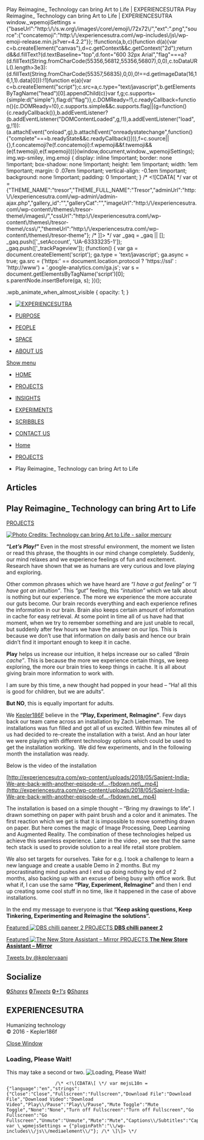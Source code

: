 Play Reimagine\_ Technology can bring Art to Life | EXPERIENCESUTRA                         Play Reimagine\_ Technology can bring Art to Life | EXPERIENCESUTRA     window.\_wpemojiSettings = {"baseUrl":"http:\\/\\/s.w.org\\/images\\/core\\/emoji\\/72x72\\/","ext":".png","source":{"concatemoji":"http:\\/\\/experiencesutra.com\\/wp-includes\\/js\\/wp-emoji-release.min.js?ver=4.2.2"}}; !function(a,b,c){function d(a){var c=b.createElement("canvas"),d=c.getContext&&c.getContext("2d");return d&&d.fillText?(d.textBaseline="top",d.font="600 32px Arial","flag"===a?(d.fillText(String.fromCharCode(55356,56812,55356,56807),0,0),c.toDataURL().length>3e3):(d.fillText(String.fromCharCode(55357,56835),0,0),0!==d.getImageData(16,16,1,1).data\[0\])):!1}function e(a){var c=b.createElement("script");c.src=a,c.type="text/javascript",b.getElementsByTagName("head")\[0\].appendChild(c)}var f,g;c.supports={simple:d("simple"),flag:d("flag")},c.DOMReady=!1,c.readyCallback=function(){c.DOMReady=!0},c.supports.simple&&c.supports.flag||(g=function(){c.readyCallback()},b.addEventListener?(b.addEventListener("DOMContentLoaded",g,!1),a.addEventListener("load",g,!1)):(a.attachEvent("onload",g),b.attachEvent("onreadystatechange",function(){"complete"===b.readyState&&c.readyCallback()})),f=c.source||{},f.concatemoji?e(f.concatemoji):f.wpemoji&&f.twemoji&&(e(f.twemoji),e(f.wpemoji)))}(window,document,window.\_wpemojiSettings);   img.wp-smiley, img.emoji { display: inline !important; border: none !important; box-shadow: none !important; height: 1em !important; width: 1em !important; margin: 0 .07em !important; vertical-align: -0.1em !important; background: none !important; padding: 0 !important; }                 /\* <!\[CDATA\[ \*/ var ot = {"THEME\_NAME":"tresor","THEME\_FULL\_NAME":"Tresor","adminUrl":"http:\\/\\/experiencesutra.com\\/wp-admin\\/admin-ajax.php","gallery\_id":"","galleryCat":"","imageUrl":"http:\\/\\/experiencesutra.com\\/wp-content\\/themes\\/tresor-theme\\/images\\/","cssUrl":"http:\\/\\/experiencesutra.com\\/wp-content\\/themes\\/tresor-theme\\/css\\/","themeUrl":"http:\\/\\/experiencesutra.com\\/wp-content\\/themes\\/tresor-theme"}; /\* \]\]> \*/             var \_gaq = \_gaq || \[\]; \_gaq.push(\['\_setAccount', 'UA-63333235-1'\]); \_gaq.push(\['\_trackPageview'\]); (function() { var ga = document.createElement('script'); ga.type = 'text/javascript'; ga.async = true; ga.src = ('https:' == document.location.protocol ? 'https://ssl' : 'http://www') + '.google-analytics.com/ga.js'; var s = document.getElementsByTagName('script')\[0\]; s.parentNode.insertBefore(ga, s); })();     

.wpb\_animate\_when\_almost\_visible { opacity: 1; }

*   [![EXPERIENCESUTRA](/wp-content/themes/tresor-theme/images/logo.png)](http://experiencesutra.com/)

*   [PURPOSE](http://experiencesutra.com/purpose/)
*   [PEOPLE](http://experiencesutra.com/people/)
*   [SPACE](http://experiencesutra.com/gallery/space/)
*   [ABOUT US](http://experiencesutra.com/about-us/)

 [Show menu](#dat-menu)

*   [HOME](http://experiencesutra.com/)
*   [PROJECTS](http://experiencesutra.com/category/projects/)
*   [INSIGHTS](http://experiencesutra.com/category/insights/)
*   [EXPERIMENTS](http://experiencesutra.com/category/experiments/)
*   [SCRIBBLES](http://experiencesutra.com/category/scribbles/)
*   [CONTACT US](http://experiencesutra.com/contact-us/)

*   [Home](http://experiencesutra.com)
*   [PROJECTS](http://experiencesutra.com/category/projects/)
*   Play Reimagine\_ Technology can bring Art to Life

Articles
--------

Play Reimagine\_ Technology can bring Art to Life
-------------------------------------------------

[PROJECTS](http://experiencesutra.com/category/projects/)

[![Photo Credits: Technology can bring Art to Life - sailor mercury](http://experiencesutra.com/wp-content/uploads/2018/05/1_xB_z9sAFVwMt2pf3hmYuNw-1024x568.png)](http://experiencesutra.com/wp-content/uploads/2018/05/1_xB_z9sAFVwMt2pf3hmYuNw.png)

**“_Let’s Play!_”** Even in the most stressful environment, the moment we listen or read this phrase, the thoughts in our mind change completely. Suddenly, our mind relaxes and we experience feelings of fun and excitement. Research have shown that we as humans are very curious and love playing and exploring.

Other common phrases which we have heard are _“I have a gut feeling”_ or _“I have got an intuition”_. This _“gut”_ feeling, this _“intuition”_ which we talk about is nothing but our experience. The more we experience the more accurate our guts become. Our brain records everything and each experience refines the information in our brain. Brain also keeps certain amount of information in cache for easy retrieval. At some point in time all of us have had that moment, when we try to remember something and are just unable to recall, but suddenly after few hours we have the answer on our lips. This is because we don’t use that information on daily basis and hence our brain didn’t find it important enough to keep it in cache.

**Play** helps us increase our intuition, it helps increase our so called _“Brain cache”_. This is because the more we experience certain things, we keep exploring, the more our brain tries to keep things in cache. It is all about giving brain more information to work with.

I am sure by this time, a new thought had popped in your head – “Ha! all this is good for children, but we are adults”.

**But NO**, this is equally important for adults.

We [Kepler186F](https://vox.publicis.sapient.com/groups/keplerinside) believe in the **“Play, Experiment, ReImagine”**. Few days back our team came across an installation by Zach Lieberman. The installations was fun filled and got all of us excited. Within few minutes all of us had decided to re-create the installation with a twist. And an hour later we were playing with different technology options which could be used to get the installation working.  We did few experiments, and In the following month the installation was ready.

Below is the video of the installation

[http://experiencesutra.com/wp-content/uploads/2018/05/Sapient-India-We-are-back-with-another-episode-of...-fbdown.net\_.mp4](http://experiencesutra.com/wp-content/uploads/2018/05/Sapient-India-We-are-back-with-another-episode-of...-fbdown.net_.mp4)

The installation is based on a simple thought – “Bring my drawings to life”. I drawn something on paper with paint brush and a color and it animates. The first reaction which we get is that it is impossible to move something drawn on paper. But here comes the magic of Image Processing, Deep Learning and Augmented Reality. The combination of these technologies helped us achieve this seamless experience. Later in the video , we see that the same tech stack is used to provide solution to a real life retail store problem.

We also set targets for ourselves. Take for e.g. I took a challenge to learn a new language and create a usable Demo in 2 months. But my procrastinating mind pushes and I end up doing nothing by end of 2 months, also backing up with an excuse of being busy with office work. But what if, I can use the same **“Play, Experiment, ReImagine”** and then I end up creating some cool stuff in no time, like it happened in the case of above installations.

In the end my message to everyone is that **“Keep asking questions, Keep Tinkering, Experimenting and Reimagine the solutions”.**

[Featured ![DBS chilli paneer 2](http://experiencesutra.com/wp-content/uploads/2016/01/Chilli-Paneer-790x500-397x310_c.jpg)   PROJECTS **DBS chilli paneer 2**](http://experiencesutra.com/projects/dbs-chilli-paneer-2/) 

[Featured ![The New Store Assistant – Mirror](http://experiencesutra.com/wp-content/uploads/2017/09/mirror_installation-397x310_c.jpeg)   PROJECTS **The New Store Assistant – Mirror**](http://experiencesutra.com/projects/the-interactive-mirror/) 

[Tweets by @keplervaani](https://twitter.com/twitterdev)

Socialize
---------

[**0**_Shares_](http://www.facebook.com/sharer/sharer.php?u=http://experiencesutra.com) [**0**_Tweets_](#) [**0**_+1's_](https://plus.google.com/share?url=http://experiencesutra.com) [**0**_Shares_](http://www.linkedin.com/shareArticle?mini=true&url=http://experiencesutra.com&title=EXPERIENCESUTRA+-+Humanizing+Technology)

EXPERIENCESUTRA
---------------

Humanizing technology  
© 2016 - Kepler186f

[Close Window](#)

### Loading, Please Wait!

This may take a second or two. ![Loading, Please Wait!](http://experiencesutra.com/wp-content/themes/tresor-theme/images/loading.gif "Loading, Please Wait!")

                      /\* <!\[CDATA\[ \*/ var mejsL10n = {"language":"en","strings":{"Close":"Close","Fullscreen":"Fullscreen","Download File":"Download File","Download Video":"Download Video","Play\\/Pause":"Play\\/Pause","Mute Toggle":"Mute Toggle","None":"None","Turn off Fullscreen":"Turn off Fullscreen","Go Fullscreen":"Go Fullscreen","Unmute":"Unmute","Mute":"Mute","Captions\\/Subtitles":"Captions\\/Subtitles"}}; var \_wpmejsSettings = {"pluginPath":"\\/wp-includes\\/js\\/mediaelement\\/"}; /\* \]\]> \*/